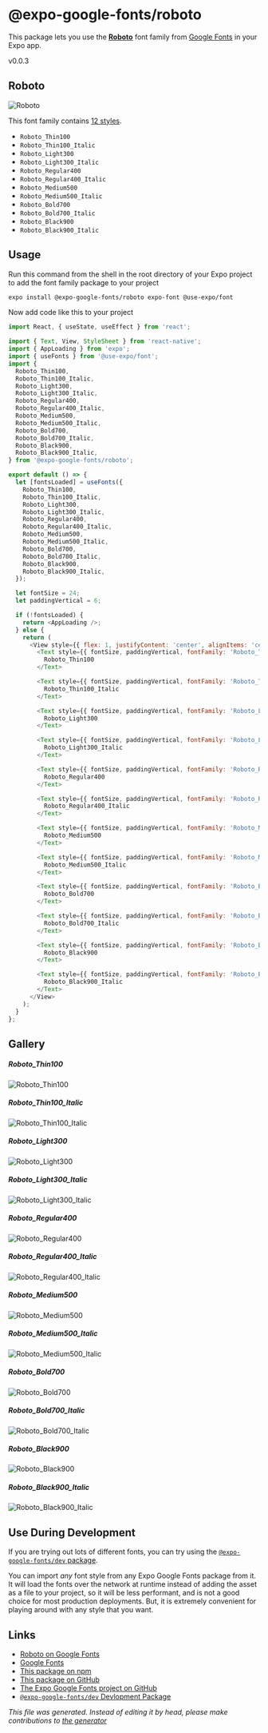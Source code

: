 # @expo-google-fonts/roboto

This package lets you use the [**Roboto**](https://fonts.google.com/specimen/Roboto) font family from [Google Fonts](https://fonts.google.com/) in your Expo app.

v0.0.3

## Roboto

![Roboto](./font-family.png)

This font family contains [12 styles](#gallery).

- `Roboto_Thin100`
- `Roboto_Thin100_Italic`
- `Roboto_Light300`
- `Roboto_Light300_Italic`
- `Roboto_Regular400`
- `Roboto_Regular400_Italic`
- `Roboto_Medium500`
- `Roboto_Medium500_Italic`
- `Roboto_Bold700`
- `Roboto_Bold700_Italic`
- `Roboto_Black900`
- `Roboto_Black900_Italic`

## Usage

Run this command from the shell in the root directory of your Expo project to add the font family package to your project
```sh
expo install @expo-google-fonts/roboto expo-font @use-expo/font
```

Now add code like this to your project
```js
import React, { useState, useEffect } from 'react';

import { Text, View, StyleSheet } from 'react-native';
import { AppLoading } from 'expo';
import { useFonts } from '@use-expo/font';
import {
  Roboto_Thin100,
  Roboto_Thin100_Italic,
  Roboto_Light300,
  Roboto_Light300_Italic,
  Roboto_Regular400,
  Roboto_Regular400_Italic,
  Roboto_Medium500,
  Roboto_Medium500_Italic,
  Roboto_Bold700,
  Roboto_Bold700_Italic,
  Roboto_Black900,
  Roboto_Black900_Italic,
} from '@expo-google-fonts/roboto';

export default () => {
  let [fontsLoaded] = useFonts({
    Roboto_Thin100,
    Roboto_Thin100_Italic,
    Roboto_Light300,
    Roboto_Light300_Italic,
    Roboto_Regular400,
    Roboto_Regular400_Italic,
    Roboto_Medium500,
    Roboto_Medium500_Italic,
    Roboto_Bold700,
    Roboto_Bold700_Italic,
    Roboto_Black900,
    Roboto_Black900_Italic,
  });

  let fontSize = 24;
  let paddingVertical = 6;

  if (!fontsLoaded) {
    return <AppLoading />;
  } else {
    return (
      <View style={{ flex: 1, justifyContent: 'center', alignItems: 'center' }}>
        <Text style={{ fontSize, paddingVertical, fontFamily: 'Roboto_Thin100' }}>
          Roboto_Thin100
        </Text>

        <Text style={{ fontSize, paddingVertical, fontFamily: 'Roboto_Thin100_Italic' }}>
          Roboto_Thin100_Italic
        </Text>

        <Text style={{ fontSize, paddingVertical, fontFamily: 'Roboto_Light300' }}>
          Roboto_Light300
        </Text>

        <Text style={{ fontSize, paddingVertical, fontFamily: 'Roboto_Light300_Italic' }}>
          Roboto_Light300_Italic
        </Text>

        <Text style={{ fontSize, paddingVertical, fontFamily: 'Roboto_Regular400' }}>
          Roboto_Regular400
        </Text>

        <Text style={{ fontSize, paddingVertical, fontFamily: 'Roboto_Regular400_Italic' }}>
          Roboto_Regular400_Italic
        </Text>

        <Text style={{ fontSize, paddingVertical, fontFamily: 'Roboto_Medium500' }}>
          Roboto_Medium500
        </Text>

        <Text style={{ fontSize, paddingVertical, fontFamily: 'Roboto_Medium500_Italic' }}>
          Roboto_Medium500_Italic
        </Text>

        <Text style={{ fontSize, paddingVertical, fontFamily: 'Roboto_Bold700' }}>
          Roboto_Bold700
        </Text>

        <Text style={{ fontSize, paddingVertical, fontFamily: 'Roboto_Bold700_Italic' }}>
          Roboto_Bold700_Italic
        </Text>

        <Text style={{ fontSize, paddingVertical, fontFamily: 'Roboto_Black900' }}>
          Roboto_Black900
        </Text>

        <Text style={{ fontSize, paddingVertical, fontFamily: 'Roboto_Black900_Italic' }}>
          Roboto_Black900_Italic
        </Text>
      </View>
    );
  }
};

```

## Gallery

##### Roboto_Thin100
![Roboto_Thin100](./e735762739638d19335103f8e7a343545560f4b2265fd35a4f0f516f512a7760.ttf.png)

##### Roboto_Thin100_Italic
![Roboto_Thin100_Italic](./aece4c53901fff188a2cb1aab1024ea53b459e2181d47d9b3700c13d33ade89e.ttf.png)

##### Roboto_Light300
![Roboto_Light300](./9d1bd6e2cc14a33517018f1bbfdc878cb18e7894f39fc7c36436ae18440621e7.ttf.png)

##### Roboto_Light300_Italic
![Roboto_Light300_Italic](./0810007c837dfd034071c166e5f3ed111b0180b2f6af17a5c14e006a8e05784f.ttf.png)

##### Roboto_Regular400
![Roboto_Regular400](./030868028bda24a27a45e0be44c8ae15544762b94f80da746c8b8a1c05f8e952.ttf.png)

##### Roboto_Regular400_Italic
![Roboto_Regular400_Italic](./6a79346603274d80f27fb4de32a0e7a60f62c53c8069df2750e79b8f10e30649.ttf.png)

##### Roboto_Medium500
![Roboto_Medium500](./388ace661d10e5756d4de58035d6687cf35c0b11c8185b098468741ca2e8a6d4.ttf.png)

##### Roboto_Medium500_Italic
![Roboto_Medium500_Italic](./257c7750d0c1570dc2324571f2998d43e18649848595361a6b136bb0d3d2efb2.ttf.png)

##### Roboto_Bold700
![Roboto_Bold700](./ba3855457bdc103784c39219f0ce666683084df07dbd7eb7d8c35a40cf8f1c8b.ttf.png)

##### Roboto_Bold700_Italic
![Roboto_Bold700_Italic](./8c9936227e9fe936594819bbf4aa9a26d9b044f0b440800a4ade3e3e749f54aa.ttf.png)

##### Roboto_Black900
![Roboto_Black900](./a1ba74d13db1b16771b1d8e705e4c9282ef1d09492783304ebc025adb6ba1914.ttf.png)

##### Roboto_Black900_Italic
![Roboto_Black900_Italic](./a4c423dcbda812fa36cb0325f3aad0fd9847e8a5b0a26f31094db0666e721c8c.ttf.png)


## Use During Development

If you are trying out lots of different fonts, you can try using the [`@expo-google-fonts/dev` package](https://www.npmjs.com/package/@expo-google-fonts/dev).

You can import *any* font style from any Expo Google Fonts package from it. It will load the fonts
over the network at runtime instead of adding the asset as a file to your project, so it will be 
less performant, and is not a good choice for most production deployments. But, it is extremely convenient
for playing around with any style that you want.

## Links

- [Roboto on Google Fonts](https://fonts.google.com/specimen/Roboto)
- [Google Fonts](https://fonts.google.com/)
- [This package on npm](https://www.npmjs.com/package/@expo-google-fonts/roboto)
- [This package on GitHub](https://github.com/expo/google-fonts/tree/master/font-packages/roboto)
- [The Expo Google Fonts project on GitHub](https://github.com/expo/google-fonts)
- [`@expo-google-fonts/dev` Devlopment Package](https://github.com/expo/google-fonts/tree/master/font-packages/dev)


*This file was generated. Instead of editing it by head, please make contributions to [the generator](https://github.com/expo/google-fonts/tree/master/packages/generator)*
